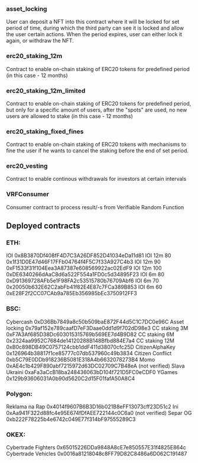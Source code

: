 ### asset_locking
User can deposit a NFT into this contract where it will be locked for set period of time, 
during which the third party can see it is locked and allow the user certain actions. 
When the period expires, user can either lock it again, or withdraw the NFT.

### erc20_staking_12m
Contract to enable on-chain staking of ERC20 tokens for predefined period 
(in this case - 12 months)

### erc20_staking_12m_limited
Contract to enable on-chain staking of ERC20 tokens for predefined period, 
but only for a specific amount of users, after the "spots" are used, no new users
are allowed to stake
(in this case - 12 months)

### erc20_staking_fixed_fines
Contract to enable on-chain staking of ERC20 tokens with mechanisms to fine the user
if he wants to cancel the staking before the end of set period.

### erc20_vesting
Contract to enable continous withdrawals for investors at certain intervals

### VRFConsumer
Consumer contract to process result/-s from Verifiable Random Function


## Deployed contracts
### ETH:
IOI             0x8B3870Df408fF4D7C3A26DF852D41034eDa11d81
IOI 12m 80      0x1f31D0E47d46F17FFb04764f4F5C7f33A927C4b3
IOI 12m 90      0xF1533f31f104Eea3A87387e608569922ac02EdF9
IOI 12m 100     0xDE6340266dAaC8d6a522F554a1FD0c5d34895F23
IOI 6m 80       0xD91369728AFb5e1F98FA2c53515780b76709Abf6
IOI 6m 70       0x20050b632E62C2abFb41f82E4E87c7FCa389B853
IOI 6m 60       0xE28F2f2CC07CAb9a785Eb356985bEc3750912FF3

### BSC:
Cybercash       0xD36Bb7849a8c50b509baE872F44d5C1C7DC0e96C
Asset locking   0x79af152e789caafD7eF3Daae0dd1d9f702dD98e3
CC staking 3M   0xF7A3Af685D38Dc603015315769b569EE7d4B9D82
CC staking 6M   0x2324aa9952C7684de14120288B148Bfbd884E7a4
CC staking 12M  0xB0c898DB49C0757124cbb1ddF411d38070cfc25D
CitizenAlphaKey     0x126964b38817f1ce85777c07db537960c49b3834
Citizen Conflict    0xb5C79E0DDb918236B5081E318A4b6632078273B4
Momo                0xAE4c1b429F890abf7215972d63DC02709C7B48eA
(not verified)
Slava Ukraini       0xaFa3aCcB18ba248436063bD104f721D5FC0eCDF0
YGames              0x129b93606031A0b90d5620C2d15F01fafA50A8C4


### Polygon:
Reklama na Rap      0x4014f9607B6B3D16b021B8eFF13073cff23D51c2
Ini                 0xAa941F322d88fc4e95E674fDfAEE722144c0C6a0
(not verified)
Separ OG            0xb222F78225b4e6742c049E77f314bF97555289C3


### OKEX:
Cybertrade Fighters 0x65015226DDa9848A8cE7e850557E31f4825E864c
Cybertrade Vehicles 0x0016a81218048c8FF79D82C8486a6D062C191487

